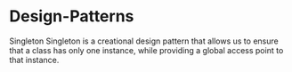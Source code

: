 # Design-Patterns


Singleton
Singleton is a creational design pattern that allows us to ensure that a class has only one instance, while providing a global access point to that instance.

